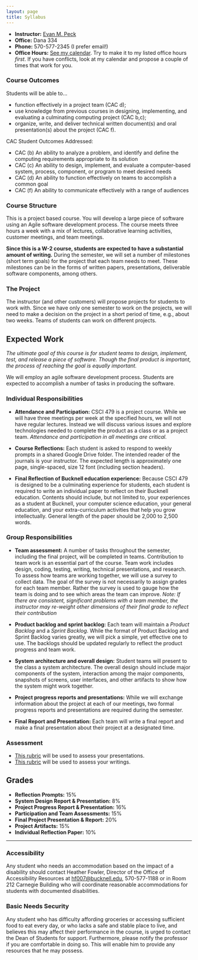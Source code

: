 ```yaml
---
layout: page
title: Syllabus
---
```


- **Instructor:** [Evan M. Peck](http://www.eg.bucknell.edu/~emp017)
- **Office:** Dana 334
- **Phone:** 570-577-2345 (I prefer email!)
- **Office Hours:** [See my calendar](http://www.eg.bucknell.edu/~emp017/calendar.html). Try to make it to my listed office hours _first_. If you have conflicts, look at my calendar and propose a couple of times that work for you.

### Course Outcomes
Students will be able to...

- function effectively in a project team (CAC d);
- use knowledge from previous courses in designing, implementing, and evaluating a culminating computing project (CAC b,c);
- organize, write, and deliver technical written document(s) and oral presentation(s) about the project (CAC f).

CAC Student Outcomes Addressed:

- CAC (b) An ability to analyze a problem, and identify and define the computing requirements appropriate to its solution
- CAC (c) An ability to design, implement, and evaluate a computer-based system, process, component, or program to meet desired needs
- CAC (d) An ability to function effectively on teams to accomplish a common goal
- CAC (f) An ability to communicate effectively with a range of audiences

### Course Structure

This is a project based course. You will develop a large piece of software using an Agile software development process. The course meets three hours a week with a mix of lectures, collaborative learning activities, customer meetings, and team meetings.

**Since this is a W-2 course, students are expected to have a substantial amount of writing.** During the semester, we will set a number of milestones (short term goals) for the project that each team needs to meet. These milestones can be in the forms of written papers, presentations, deliverable software components, among others.

### The Project
The instructor (and other customers) will propose projects for students to work with. Since we have only one semester to work on the projects, we will need to make a decision on the project in a short period of time, e.g., about two weeks. Teams of students can work on different projects.

## Expected Work

_The ultimate goal of this course is for student teams to design, implement, test, and release a piece of software. Though the final product is important, the process of reaching the goal is equally important._

We will employ an agile software development process. Students are expected to accomplish a number of tasks in producing the software.

### Individual Responsibilities
- **Attendance and Participation:** CSCI 479 is a project course. While we will have three meetings per week at the specified hours, we will not have regular lectures. Instead we will discuss various issues and explore technologies needed to complete the product as a class or as a project team. _Attendance and participation in all meetings are critical._

- **Course Reflections:** Each student is asked to respond to weekly prompts in a shared Google Drive folder. The intended reader of the journals is your instructor. The expected length is approximately one page, single-spaced, size 12 font (including section headers).

- **Final Reflection of Bucknell education experience:** Because CSCI 479 is designed to be a culminating experience for students, each student is required to write an individual paper to reflect on their Bucknell education. Contents should include, but not limited to, your experiences as a student at Bucknell, your computer science education, your general education, and your extra-curriculum activities that help you grow intellectually. General length of the paper should be 2,000 to 2,500 words.


### Group Responsibilities
- **Team assessment:** A number of tasks throughout the semester, including the final project, will be completed in teams. Contribution to team work is an essential part of the course. Team work includes design, coding, testing, writing, technical presentations, and research. To assess how teams are working together, we will use a survey to collect data. The goal of the survey is not necessarily to assign grades for each team member. Rather the survey is used to gauge how the team is doing and to see which areas the team can improve. _Note: If there are consistent, significant problems with a team member, the instructor may re-weight other dimensions of their final grade to reflect their contribution_

- **Product backlog and sprint backlog:** Each team will maintain a _Product Backlog_ and a _Sprint Backlog_. While the format of Product Backlog and Sprint Backlog varies greatly, we will pick a simple, yet effective one to use. The backlogs should be updated regularly to reflect the product progress and team work.

- **System architecture and overall design:** Student teams will present to the class a system architecture. The overall design should include major components of the system, interaction among the major components, snapshots of screens, user interfaces, and other artifacts to show how the system might work together.

- **Project progress reports and presentations:** While we will exchange information about the project at each of our meetings, two formal progress reports and presentations are required during the semester.

- **Final Report and Presentation:** Each team will write a final report and make a final presentation about their project at a designated time.


### Assessment
- [This rubric](../rubrics/presentation.pdf) will be used to assess your presentations.
- [This rubric](../rubrics/writing.pdf) will be used to assess your writings.

## Grades
- **Reflection Prompts:** 15%
- **System Design Report & Presentation:** 8%
- **Project Progress Report & Presentation:** 16%
- **Participation and Team Assessments:** 15%
- **Final Project Presentation & Report:** 20%
- **Project Artifacts:** 15%
- **Individual Reflection Paper:** 10%

-------

### Accessibility

Any student who needs an accommodation based on the impact of a disability should contact Heather Fowler, Director of the Office of Accessibility Resources at hf007@bucknell.edu, 570-577-1188 or in Room 212 Carnegie Building who will coordinate reasonable accommodations for students with documented disabilities.

### Basic Needs Security
Any student who has difficulty affording groceries or accessing sufficient food to eat every day, or who lacks a safe and stable place to live, and believes this may affect their performance in the course, is urged to contact the Dean of Students for support. Furthermore, please notify the professor if you are comfortable in doing so. This will enable him to provide any resources that he may possess.
